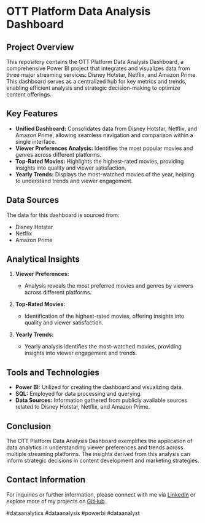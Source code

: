 # OTT Platform Data Analysis Dashboard

## Project Overview

This repository contains the OTT Platform Data Analysis Dashboard, a comprehensive Power BI project that integrates and visualizes data from three major streaming services: Disney Hotstar, Netflix, and Amazon Prime. This dashboard serves as a centralized hub for key metrics and trends, enabling efficient analysis and strategic decision-making to optimize content offerings.

## Key Features

- **Unified Dashboard:** Consolidates data from Disney Hotstar, Netflix, and Amazon Prime, allowing seamless navigation and comparison within a single interface.
- **Viewer Preferences Analysis:** Identifies the most popular movies and genres across different platforms.
- **Top-Rated Movies:** Highlights the highest-rated movies, providing insights into quality and viewer satisfaction.
- **Yearly Trends:** Displays the most-watched movies of the year, helping to understand trends and viewer engagement.

## Data Sources

The data for this dashboard is sourced from:
- Disney Hotstar
- Netflix
- Amazon Prime

## Analytical Insights

1. **Viewer Preferences:**
   - Analysis reveals the most preferred movies and genres by viewers across different platforms.
   
2. **Top-Rated Movies:**
   - Identification of the highest-rated movies, offering insights into quality and viewer satisfaction.
   
3. **Yearly Trends:**
   - Yearly analysis identifies the most-watched movies, providing insights into viewer engagement and trends.

## Tools and Technologies

- **Power BI:** Utilized for creating the dashboard and visualizing data.
- **SQL:** Employed for data processing and querying.
- **Data Sources:** Information gathered from publicly available sources related to Disney Hotstar, Netflix, and Amazon Prime.


## Conclusion

The OTT Platform Data Analysis Dashboard exemplifies the application of data analytics in understanding viewer preferences and trends across multiple streaming platforms. The insights derived from this analysis can inform strategic decisions in content development and marketing strategies.

## Contact Information

For inquiries or further information, please connect with me via [LinkedIn](https://www.linkedin.com/in/amansharma270) or explore more of my projects on [GitHub](https://github.com/Maveaman).



#dataanalytics #dataanalysis #powerbi #dataanalyst

